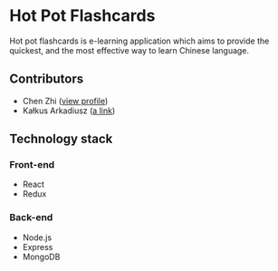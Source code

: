 # Hot Pot Flashcards

Hot pot flashcards is e-learning application which aims to provide the quickest, and the most effective way to learn Chinese language.

## Contributors

- Chen Zhi ([view profile](https://github.com/chen-zhi))
- Kałkus Arkadiusz ([a link](https://github.com/kalkusa))

## Technology stack

### Front-end

- React
- Redux

### Back-end

- Node.js
- Express
- MongoDB